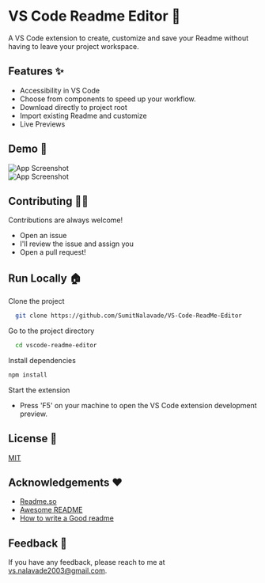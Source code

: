 # VS Code Readme Editor 📝  
A VS Code extension to create, customize and save your Readme without having to leave your project workspace.

## Features ✨
- Accessibility in VS Code  
- Choose from components to speed up your workflow. 
- Download directly to project root  
- Import existing Readme and customize
- Live Previews    

## Demo 🚀
![App Screenshot](https://github.com/SumitNalavade/VS-Code-ReadMe-Editor/blob/main/media/demo/demo_1.gif?raw=true)  
![App Screenshot](https://github.com/SumitNalavade/VS-Code-ReadMe-Editor/blob/main/media/demo/demo_2.gif?raw=true)  

## Contributing 🧑‍💻  
Contributions are always welcome!  
- Open an issue
- I'll review the issue and assign you
- Open a pull request!

## Run Locally 🏠  
Clone the project  

~~~bash  
  git clone https://github.com/SumitNalavade/VS-Code-ReadMe-Editor
~~~

Go to the project directory  

~~~bash  
  cd vscode-readme-editor
~~~

Install dependencies  

~~~bash  
npm install
~~~

Start the extension  
- Press 'F5' on your machine to open the VS Code extension development preview.
 
## License 💼 
[MIT](https://choosealicense.com/licenses/mit/)  

 
## Acknowledgements ❤️ 
- [Readme.so](https://github.com/octokatherine/readme.so)
- [Awesome README](https://github.com/matiassingers/awesome-readme)
- [How to write a Good readme](https://bulldogjob.com/news/449-how-to-write-a-good-readme-for-your-github-project)  
 
## Feedback 📣 
If you have any feedback, please reach to me at vs.nalavade2003@gmail.com.
